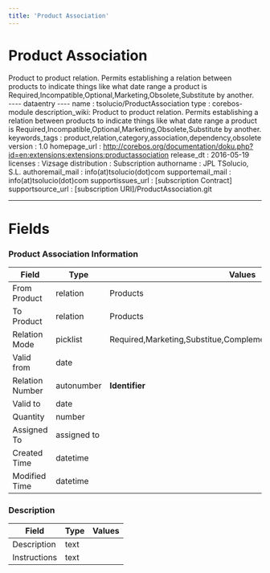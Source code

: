 ```yaml
---
title: 'Product Association'
---
```


Product Association
===================

Product to product relation. Permits establishing a relation between
products to indicate things like what date range a product is
Required,Incompatible,Optional,Marketing,Obsolete,Substitute by
another.  
---- dataentry ---- name : tsolucio/ProductAssociation type :
corebos-module description\_wiki: Product to product relation. Permits
establishing a relation between products to indicate things like what
date range a product is
Required,Incompatible,Optional,Marketing,Obsolete,Substitute by another.
keywords\_tags :
product,relation,category,association,dependency,obsolete version : 1.0
homepage\_url :
<http://corebos.org/documentation/doku.php?id=en:extensions:extensions:productassociation>
release\_dt : 2016-05-19 licenses : Vizsage distribution : Subscription
authorname : JPL TSolucio, S.L. authoremail\_mail :
info(at)tsolucio(dot)com supportemail\_mail : info(at)tsolucio(dot)com
supportissues\_url : \[subscription Contract\] supportsource\_url :
\[subscription URI\]/ProductAssociation.git

------------------------------------------------------------------------

  

Fields
======

### Product Association Information

<table>
<thead>
<tr class="header">
<th>Field</th>
<th>Type</th>
<th>Values</th>
</tr>
</thead>
<tbody>
<tr class="odd">
<td>From Product</td>
<td>relation</td>
<td>Products</td>
</tr>
<tr class="even">
<td>To Product</td>
<td>relation</td>
<td>Products</td>
</tr>
<tr class="odd">
<td>Relation Mode</td>
<td>picklist</td>
<td>Required,Marketing,Substitue,Complement,Incompatible,Obsolesence</td>
</tr>
<tr class="even">
<td>Valid from</td>
<td>date</td>
<td></td>
</tr>
<tr class="odd">
<td>Relation Number</td>
<td>autonumber</td>
<td><strong>Identifier</strong></td>
</tr>
<tr class="even">
<td>Valid to</td>
<td>date</td>
<td></td>
</tr>
<tr class="odd">
<td>Quantity</td>
<td>number</td>
<td></td>
</tr>
<tr class="even">
<td>Assigned To</td>
<td>assigned to</td>
<td></td>
</tr>
<tr class="odd">
<td>Created Time</td>
<td>datetime</td>
<td></td>
</tr>
<tr class="even">
<td>Modified Time</td>
<td>datetime</td>
<td></td>
</tr>
</tbody>
</table>

### Description

<table>
<thead>
<tr class="header">
<th>Field</th>
<th>Type</th>
<th>Values</th>
</tr>
</thead>
<tbody>
<tr class="odd">
<td>Description</td>
<td>text</td>
<td></td>
</tr>
<tr class="even">
<td>Instructions</td>
<td>text</td>
<td></td>
</tr>
</tbody>
</table>

